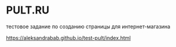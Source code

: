 # PULT.RU

тестовое задание по созданию страницы для интернет-магазина

https://aleksandrabab.github.io/test-pult/index.html
